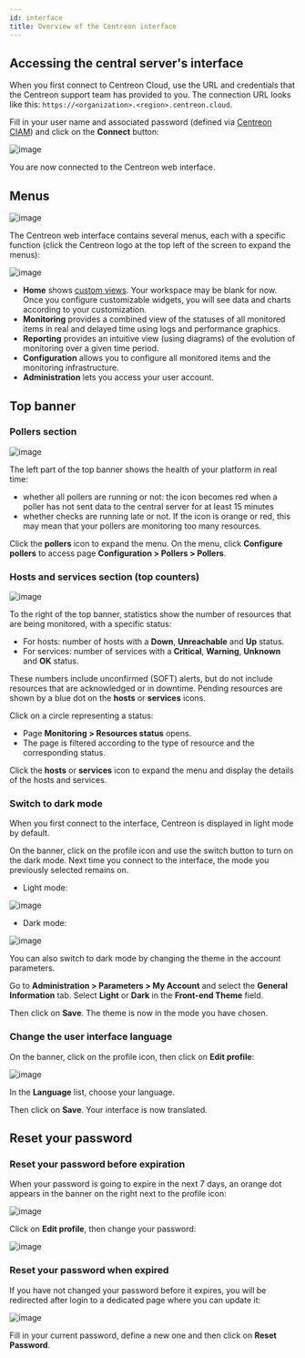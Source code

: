 ```yaml
---
id: interface
title: Overview of the Centreon interface
---
```


## Accessing the central server's interface

When you first connect to Centreon Cloud, use the URL and credentials that the Centreon support team has provided to you. The connection URL looks like this: `https://<organization>.<region>.centreon.cloud`.

Fill in your user name and associated password (defined via [Centreon CIAM](../ciam/ciam.md)) and click on the **Connect** button:

![image](../assets/getting-started/aconnection.png)

You are now connected to the Centreon web interface.

## Menus

![image](../assets/getting-started/menus.png)

The Centreon web interface contains several menus, each with a specific function (click the Centreon logo at the top left of the screen to expand the menus):

![image](../assets/getting-started/expand_menu.png)

* **Home** shows [custom views](create-custom-view.md).
  Your workspace may be blank for now. Once you configure customizable widgets, you will see data and charts according
  to your customization.
* **Monitoring** provides a combined view of the statuses of all monitored items in real and delayed time using logs and
  performance graphics.
* **Reporting** provides an intuitive view (using diagrams) of the evolution of monitoring over a given time period.
* **Configuration** allows you to configure all monitored items and the monitoring infrastructure.
* **Administration** lets you access your user account.

## Top banner

### Pollers section

![image](../assets/getting-started/banner_pollers.png)

The left part of the top banner shows the health of your platform in real time:

* whether all pollers are running or not: the icon becomes red when a poller has not sent data to the central server for at least 15 minutes
* whether checks are running late or not. If the icon is orange or red, this may mean that your pollers are monitoring too many resources.

Click the **pollers** icon to expand the menu. On the menu, click **Configure pollers** to access page **Configuration > Pollers > Pollers**.

### Hosts and services section (top counters)

![image](../assets/getting-started/top_counters.png)

To the right of the top banner, statistics show the number of resources that are being monitored, with a specific status:

* For hosts: number of hosts with a **Down**, **Unreachable** and **Up** status.
* For services: number of services with a **Critical**, **Warning**, **Unknown** and **OK** status.

These numbers include unconfirmed (SOFT) alerts, but do not include resources that are acknowledged or in downtime. Pending resources are shown by a blue dot on the **hosts** or **services** icons.

Click on a circle representing a status:

* Page **Monitoring > Resources status** opens.
* The page is filtered according to the type of resource and the corresponding status.

Click the **hosts** or **services** icon to expand the menu and display the details of the hosts and services.

### Switch to dark mode

When you first connect to the interface, Centreon is displayed in light mode by default.

On the banner, click on the profile icon and use the switch button to turn on the dark mode.
Next time you connect to the interface, the mode you previously selected remains on.

- Light mode:

![image](../assets/getting-started/menu_light_mode.png)

- Dark mode:

![image](../assets/getting-started/menu_dark_mode.png)

You can also switch to dark mode by changing the theme in the account parameters.

Go to **Administration > Parameters > My Account** and select the **General Information** tab.
Select **Light** or **Dark** in the **Front-end Theme** field.

Then click on **Save**. The theme is now in the mode you have chosen.

### Change the user interface language

On the banner, click on the profile icon, then click on **Edit profile**:

![image](../assets/getting-started/menu_edit_profile.png)

In the **Language** list, choose your language.

Then click on **Save**. Your interface is now translated.

## Reset your password

### Reset your password before expiration

When your password is going to expire in the next 7 days, an orange dot appears in the banner on the right
next to the profile icon:

![image](../assets/administration/password_will_expire.png)

Click on **Edit profile**, then change your password:

![image](../assets/administration/password_expiration.png)

### Reset your password when expired

If you have not changed your password before it expires, you will be redirected after login
to a dedicated page where you can update it:

![image](../assets/administration/password_expired.png)

Fill in your current password, define a new one and then click on **Reset Password**.
